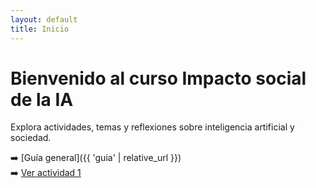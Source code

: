 ```yaml
---
layout: default
title: Inicio
---
```


# Bienvenido al curso Impacto social de la IA

Explora actividades, temas y reflexiones sobre inteligencia artificial y sociedad.

➡️ [Guía general]({{ 'guia' | relative_url }})  
➡️ [Ver actividad 1](actividades/actividad_s01)
